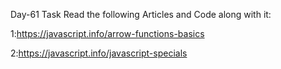 Day-61 Task
Read the following Articles and Code along with it:

1:https://javascript.info/arrow-functions-basics

2:https://javascript.info/javascript-specials
